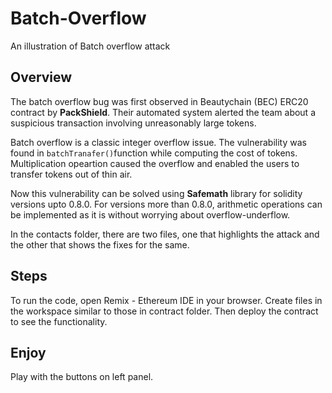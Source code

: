 # Batch-Overflow
An illustration of Batch overflow attack 

## Overview
The batch overflow bug was first observed in Beautychain (BEC) ERC20 contract by **PackShield**. Their automated system alerted the team about a suspicious transaction involving unreasonably large tokens.

Batch overflow is a classic integer overflow issue. The vulnerability was found in ```batchTranafer()```function while computing the cost of tokens. Multiplication opeartion caused the overflow and enabled the users to transfer tokens out of thin air.

Now this vulnerability can be solved using **Safemath** library for solidity versions upto 0.8.0. For versions more than 0.8.0, arithmetic operations can be implemented as it is without worrying about overflow-underflow.

In the contacts folder, there are two files, one that highlights the attack and the other that shows the fixes for the same.

## Steps
To run the code, open Remix - Ethereum IDE in your browser. Create files in the workspace similar to those in contract folder. Then deploy the contract to see the functionality.

## Enjoy
Play with the buttons on left panel.

